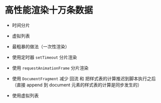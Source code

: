 # 高性能渲染十万条数据

- 时间分片
- 虚拟列表


- 最粗暴的做法（一次性渲染）
- 使用定时器 `setTimeout` 分片渲染
- 使用 `requestAnimationFrame` 分片渲染
- 使用 `DocumentFragment` 减少 回流 和 把样式表的计算推迟到脚本执行之后（直接 append 到 document 元素的样式表的计算是同步发生的）
- 使用虚拟列表
